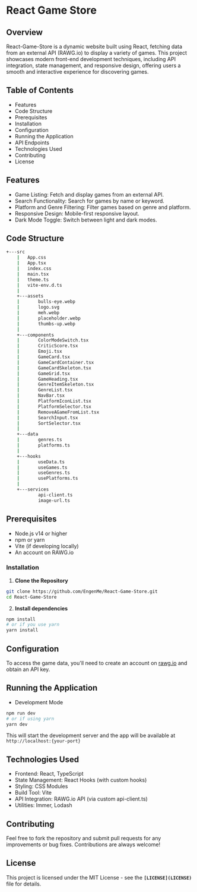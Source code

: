 # React Game Store

## Overview

React-Game-Store is a dynamic website built using React, fetching data from an external API (RAWG.io) to display a variety of games. This project showcases modern front-end development techniques, including API integration, state management, and responsive design, offering users a smooth and interactive experience for discovering games.

## Table of Contents

- Features
- Code Structure
- Prerequisites
- Installation
- Configuration
- Running the Application
- API Endpoints
- Technologies Used
- Contributing
- License

## Features

- Game Listing: Fetch and display games from an external API.
- Search Functionality: Search for games by name or keyword.
- Platform and Genre Filtering: Filter games based on genre and platform.
- Responsive Design: Mobile-first responsive layout.
- Dark Mode Toggle: Switch between light and dark modes.

## Code Structure

```bash
+---src
    |   App.css
    |   App.tsx
    |   index.css
    |   main.tsx
    |   theme.ts
    |   vite-env.d.ts
    |
    +---assets
    |       bulls-eye.webp
    |       logo.svg
    |       meh.webp
    |       placeholder.webp
    |       thumbs-up.webp
    |
    +---components
    |       ColorModeSwitch.tsx
    |       CriticScore.tsx
    |       Emoji.tsx
    |       GameCard.tsx
    |       GameCardContainer.tsx
    |       GameCardSkeleton.tsx
    |       GameGrid.tsx
    |       GameHeading.tsx
    |       GenreItemSkeleton.tsx
    |       GenreList.tsx
    |       NavBar.tsx
    |       PlatformIconList.tsx
    |       PlatformSelector.tsx
    |       RemoveAGameFromList.tsx
    |       SearchInput.tsx
    |       SortSelector.tsx
    |
    +---data
    |       genres.ts
    |       platforms.ts
    |
    +---hooks
    |       useData.ts
    |       useGames.ts
    |       useGenres.ts
    |       usePlatforms.ts
    |
    +---services
            api-client.ts
            image-url.ts
```

## Prerequisites

- Node.js v14 or higher
- npm or yarn
- Vite (if developing locally)
- An account on RAWG.io

### Installation

1. **Clone the Repository**

```bash
git clone https://github.com/EngenMe/React-Game-Store.git
cd React-Game-Store
```

2. **Install dependencies**

```bash
npm install
# or if you use yarn
yarn install
```

## Configuration

To access the game data, you'll need to create an account on [rawg.io](https://rawg.io/)
and obtain an API key.

## Running the Application

- Development Mode

```bash
npm run dev
# or if using yarn
yarn dev
```

This will start the development server and the app will be available at `http://localhost:{your-port}`

## Technologies Used

- Frontend: React, TypeScript
- State Management: React Hooks (with custom hooks)
- Styling: CSS Modules
- Build Tool: Vite
- API Integration: RAWG.io API (via custom api-client.ts)
- Utilities: Immer, Lodash

## Contributing

Feel free to fork the repository and submit pull requests for any improvements or bug fixes. Contributions are always welcome!

## License

This project is licensed under the MIT License - see the **`[LICENSE](LICENSE)`** file for details.
